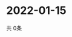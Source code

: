 # 2022-01-15
  共 0条

  <!-- BEGIN -->
  <!-- 最后更新时间Sat Jan 15 2022 07:04:06 GMT+0000 (Coordinated Universal Time) -->
  
  <!-- END -->
  
  